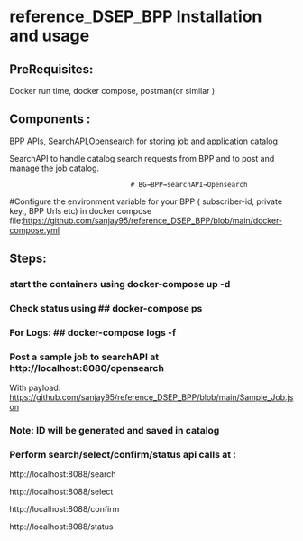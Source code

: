 # reference_DSEP_BPP Installation and usage

## PreRequisites: 

Docker run time, docker compose, postman(or similar ) 

## Components :

BPP APIs, SearchAPI,Opensearch for storing job and application catalog

SearchAPI to handle catalog search requests from BPP and to post and manage the job catalog.

                                  # BG→BPP→searchAPI→Opensearch 



#Configure the environment variable for your BPP ( subscriber-id, private key,, BPP Urls etc)  in docker compose file:https://github.com/sanjay95/reference_DSEP_BPP/blob/main/docker-compose.yml


## Steps: 

### start the containers using 	      docker-compose up -d 
### Check status using 	## docker-compose ps 
### For Logs:  ## docker-compose logs -f 
### Post a sample job to searchAPI at http://localhost:8080/opensearch
With payload: https://github.com/sanjay95/reference_DSEP_BPP/blob/main/Sample_Job.json
### Note: ID will be generated and saved in catalog
 
### Perform search/select/confirm/status api calls at : 
http://localhost:8088/search

http://localhost:8088/select

http://localhost:8088/confirm

http://localhost:8088/status


